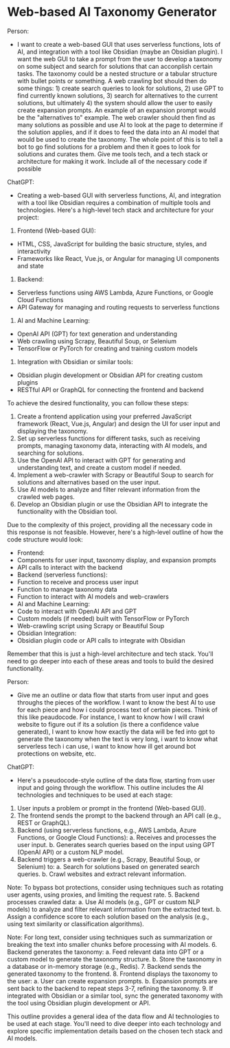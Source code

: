 # Web-based AI Taxonomy Generator

Person:

- I want to create a web-based GUI that uses serverless functions, lots of AI, and integration with a tool like Obsidian (maybe an Obsidian plugin). I want the web GUI to take a prompt from the user to develop a taxonomy on some subject and search for solutions that can acconplish certain tasks. The taxonomy could be a nested structure or a tabular structure with bullet points or something. A web crawling bot should then do some things: 1) create search queries to look for solutions, 2) use GPT to find currently known solutions, 3) search for alternatives to the current solutions, but ultimately 4) the system should allow the user to easily create expansion prompts. An example of an expansion prompt would be the "alternatives to" example. The web crawler should then find as many solutions as possible and use AI to look at the page to determine if the solution applies, and if it does to feed the data into an AI model that would be used to create the taxonomy. The whole point of this is to tell a bot to go find solutions for a problem and then it goes to look for solutions and curates them. Give me tools tech, and a tech stack or architecture for making it work. Include all of the necessary code if possible

ChatGPT:

- Creating a web-based GUI with serverless functions, AI, and integration with a tool like Obsidian requires a combination of multiple tools and technologies. Here's a high-level tech stack and architecture for your project:
1. Frontend (Web-based GUI):
- HTML, CSS, JavaScript for building the basic structure, styles, and interactivity
- Frameworks like React, Vue.js, or Angular for managing UI components and state
1. Backend:
- Serverless functions using AWS Lambda, Azure Functions, or Google Cloud Functions
- API Gateway for managing and routing requests to serverless functions
1. AI and Machine Learning:
- OpenAI API (GPT) for text generation and understanding
- Web crawling using Scrapy, Beautiful Soup, or Selenium
- TensorFlow or PyTorch for creating and training custom models
1. Integration with Obsidian or similar tools:
- Obsidian plugin development or Obsidian API for creating custom plugins
- RESTful API or GraphQL for connecting the frontend and backend

To achieve the desired functionality, you can follow these steps:

1. Create a frontend application using your preferred JavaScript framework (React, Vue.js, Angular) and design the UI for user input and displaying the taxonomy.
2. Set up serverless functions for different tasks, such as receiving prompts, managing taxonomy data, interacting with AI models, and searching for solutions.
3. Use the OpenAI API to interact with GPT for generating and understanding text, and create a custom model if needed.
4. Implement a web-crawler with Scrapy or Beautiful Soup to search for solutions and alternatives based on the user input.
5. Use AI models to analyze and filter relevant information from the crawled web pages.
6. Develop an Obsidian plugin or use the Obsidian API to integrate the functionality with the Obsidian tool.

Due to the complexity of this project, providing all the necessary code in this response is not feasible. However, here's a high-level outline of how the code structure would look:

- Frontend:
- Components for user input, taxonomy display, and expansion prompts
- API calls to interact with the backend
- Backend (serverless functions):
- Function to receive and process user input
- Function to manage taxonomy data
- Function to interact with AI models and web-crawlers
- AI and Machine Learning:
- Code to interact with OpenAI API and GPT
- Custom models (if needed) built with TensorFlow or PyTorch
- Web-crawling script using Scrapy or Beautiful Soup
- Obsidian Integration:
- Obsidian plugin code or API calls to integrate with Obsidian

Remember that this is just a high-level architecture and tech stack. You'll need to go deeper into each of these areas and tools to build the desired functionality.

Person:

- Give me an outline or data flow that starts from user input and goes throughs the pieces of the workflow. I want to know the best AI to use for each piece and how i could process text of certain pieces. Think of this like peaudocode. For instance, I want to know how I will crawl website to figure out if its a solution (is there a confidence value generated), I want to know how exactly the data will be fed into gpt to generate the taxonomy when the text is very long, i want to know what serverless tech i can use, i want to know how ill get around bot protections on website, etc.

ChatGPT:

- Here's a pseudocode-style outline of the data flow, starting from user input and going through the workflow. This outline includes the AI technologies and techniques to be used at each stage:
1. User inputs a problem or prompt in the frontend (Web-based GUI).
2. The frontend sends the prompt to the backend through an API call (e.g., REST or GraphQL).
3. Backend (using serverless functions, e.g., AWS Lambda, Azure Functions, or Google Cloud Functions):
a. Receives and processes the user input.
b. Generates search queries based on the input using GPT (OpenAI API) or a custom NLP model.
4. Backend triggers a web-crawler (e.g., Scrapy, Beautiful Soup, or Selenium) to:
a. Search for solutions based on generated search queries.
b. Crawl websites and extract relevant information.

Note: To bypass bot protections, consider using techniques such as rotating user agents, using proxies, and limiting the request rate.
5. Backend processes crawled data:
a. Use AI models (e.g., GPT or custom NLP models) to analyze and filter relevant information from the extracted text.
b. Assign a confidence score to each solution based on the analysis (e.g., using text similarity or classification algorithms).

Note: For long text, consider using techniques such as summarization or breaking the text into smaller chunks before processing with AI models.
6. Backend generates the taxonomy:
a. Feed relevant data into GPT or a custom model to generate the taxonomy structure.
b. Store the taxonomy in a database or in-memory storage (e.g., Redis).
7. Backend sends the generated taxonomy to the frontend.
8. Frontend displays the taxonomy to the user:
a. User can create expansion prompts.
b. Expansion prompts are sent back to the backend to repeat steps 3-7, refining the taxonomy.
9. If integrated with Obsidian or a similar tool, sync the generated taxonomy with the tool using Obsidian plugin development or API.

This outline provides a general idea of the data flow and AI technologies to be used at each stage. You'll need to dive deeper into each technology and explore specific implementation details based on the chosen tech stack and AI models.